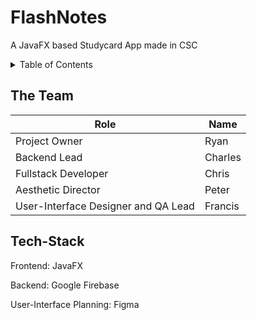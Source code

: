 # FlashNotes

A JavaFX based Studycard App made in CSC

<details>
  <summary>Table of Contents</summary>
  <ol>
    <li><a href="#Theteam">The Team</a></li>
    <li><a href="#Tech-Stack">Tech-Stack</a></li>


  </ol>
</details>

## The Team

| Role | Name |
| ----------- | ----------- |
| Project Owner | Ryan |
| Backend Lead | Charles |
| Fullstack Developer | Chris |
| Aesthetic Director | Peter |
| User-Interface Designer and QA Lead | Francis |



## Tech-Stack
Frontend: JavaFX

Backend: Google Firebase

User-Interface Planning: Figma

